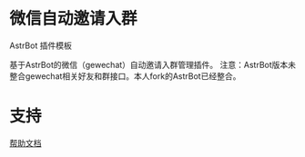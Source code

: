 <!--
 * @Author: diudiu62
 * @Date: 2025-02-18 16:50:13
 * @LastEditTime: 2025-02-26 09:38:25
-->
# 微信自动邀请入群

AstrBot 插件模板

基于AstrBot的微信（gewechat）自动邀请入群管理插件。
注意：AstrBot版本未整合gewechat相关好友和群接口。本人fork的AstrBot已经整合。

# 支持

[帮助文档](https://astrbot.soulter.top/center/docs/%E5%BC%80%E5%8F%91/%E6%8F%92%E4%BB%B6%E5%BC%80%E5%8F%91/
)
